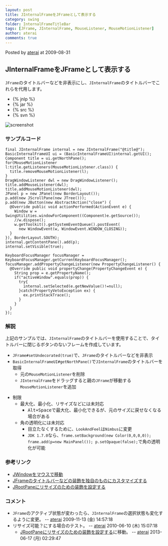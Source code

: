```yaml
---
layout: post
title: JInternalFrameをJFrameとして表示する
category: swing
folder: InternalFrameTitleBar
tags: [JFrame, JInternalFrame, MouseListener, MouseMotionListener]
author: aterai
comments: true
---
```


Posted by [aterai](http://terai.xrea.jp/aterai.html) at 2009-08-31

## JInternalFrameをJFrameとして表示する
`JFrame`のタイトルバーなどを非表示にし、`JInternalFrame`のタイトルバーでこれらを代用します。

- {% jnlp %}
- {% jar %}
- {% src %}
- {% svn %}

<!-- dummy comment line for breaking list -->

![screenshot](https://lh4.googleusercontent.com/_9Z4BYR88imo/TQTOo9LcVwI/AAAAAAAAAcs/fUEpKhXr_aI/s800/InternalFrameTitleBar.png)

### サンプルコード
<pre class="prettyprint"><code>final JInternalFrame internal = new JInternalFrame("@title@");
BasicInternalFrameUI ui = (BasicInternalFrameUI)internal.getUI();
Component title = ui.getNorthPane();
for(MouseMotionListener l:title.getListeners(MouseMotionListener.class)) {
  title.removeMouseMotionListener(l);
}
DragWindowListener dwl = new DragWindowListener();
title.addMouseListener(dwl);
title.addMouseMotionListener(dwl);
JPanel p = new JPanel(new BorderLayout());
p.add(new JScrollPane(new JTree()));
p.add(new JButton(new AbstractAction("close") {
  @Override public void actionPerformed(ActionEvent e) {
    Window w = SwingUtilities.windowForComponent((Component)e.getSource());
    //w.dispose();
    w.getToolkit().getSystemEventQueue().postEvent(
      new WindowEvent(w, WindowEvent.WINDOW_CLOSING));
  }
}), BorderLayout.SOUTH);
internal.getContentPane().add(p);
internal.setVisible(true);

KeyboardFocusManager focusManager = KeyboardFocusManager.getCurrentKeyboardFocusManager();
focusManager.addPropertyChangeListener(new PropertyChangeListener() {
  @Override public void propertyChange(PropertyChangeEvent e) {
    String prop = e.getPropertyName();
    if("activeWindow".equals(prop)) {
      try{
        internal.setSelected(e.getNewValue()!=null);
      }catch(PropertyVetoException ex) {
        ex.printStackTrace();
      }
    }
  }
});
</code></pre>

### 解説
上記のサンプルでは、`JInternalFrame`のタイトルバーを使用することで、タイトルバーに閉じるボタンのないフレームを作成しています。

- `JFrame#setUndecorated(true)`で、`JFrame`のタイトルバーなどを非表示
- `BasicInternalFrameUI#getNorthPane()`で`JInternalFrame`のタイトルバーを取得
    - 元の`MouseMotionListener`を削除
    - `JInternalFrame`をドラッグすると親の`JFrame`が移動する`MouseMotionListener`を追加

<!-- dummy comment line for breaking list -->

- 制限
    - 最大化、最小化、リサイズなどには未対応
        - <kbd>Alt+Space</kbd>で最大化、最小化できるが、元のサイズに戻せなくなる場合がある
    - 角の透明化には未対応
        - 目立たなくするために、`LookAndFeel`は`Nimbus`に変更
        - `JDK 1.7.0`なら、`frame.setBackground(new Color(0,0,0,0)); frame.add(p=new MainPanel()); p.setOpaque(false);`で角の透明化が可能

<!-- dummy comment line for breaking list -->

### 参考リンク
- [JWindowをマウスで移動](http://terai.xrea.jp/Swing/DragWindow.html)
- [JFrameのタイトルバーなどの装飾を独自のものにカスタマイズする](http://terai.xrea.jp/Swing/CustomDecoratedFrame.html)
- [JRootPaneにリサイズのための装飾を設定する](http://terai.xrea.jp/Swing/WindowDecorationStyle.html)

<!-- dummy comment line for breaking list -->

### コメント
- `JFrame`のアクティブ状態が変わったら、`JInternalFrame`の選択状態も変化するように変更。 -- [aterai](http://terai.xrea.jp/aterai.html) 2009-11-13 (金) 14:57:18
- リサイズ可能？にする場合のテスト。 -- [aterai](http://terai.xrea.jp/aterai.html) 2010-06-10 (木) 15:07:18
    - [JRootPaneにリサイズのための装飾を設定する](http://terai.xrea.jp/Swing/WindowDecorationStyle.html)に移動。 -- [aterai](http://terai.xrea.jp/aterai.html) 2013-06-17 (月) 02:29:47

<!-- dummy comment line for breaking list -->

